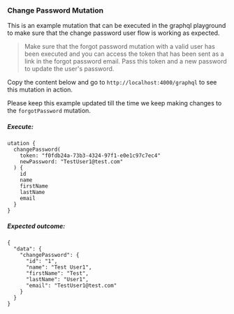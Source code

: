 ### Change Password Mutation

This is an example mutation that can be executed in the graphql playground to make sure that the change password user flow is working as expected.

> Make sure that the forgot password mutation with a valid user has been executed and you can access the token that has been sent as a link in the forgot password email. Pass this token and a new password to update the user's password.

Copy the content below and go to `http://localhost:4000/graphql` to see this mutation in action.

Please keep this example updated till the time we keep making changes to the `forgotPassword` mutation.

##### Execute:

```
utation {
  changePassword(
    token: "f0fdb24a-73b3-4324-97f1-e0e1c97c7ec4"
    newPassword: "TestUser1@test.com"
  ) {
    id
    name
    firstName
    lastName
    email
  }
}

```

##### Expected outcome:

```
{
  "data": {
    "changePassword": {
      "id": "1",
      "name": "Test User1",
      "firstName": "Test",
      "lastName": "User1",
      "email": "TestUser1@test.com"
    }
  }
}
```
